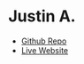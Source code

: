 # Justin A.

- [Github Repo](https://github.com/Jusulol/final-project)
- [Live Website](https://Jusulol.github.io/Final-Project/)
